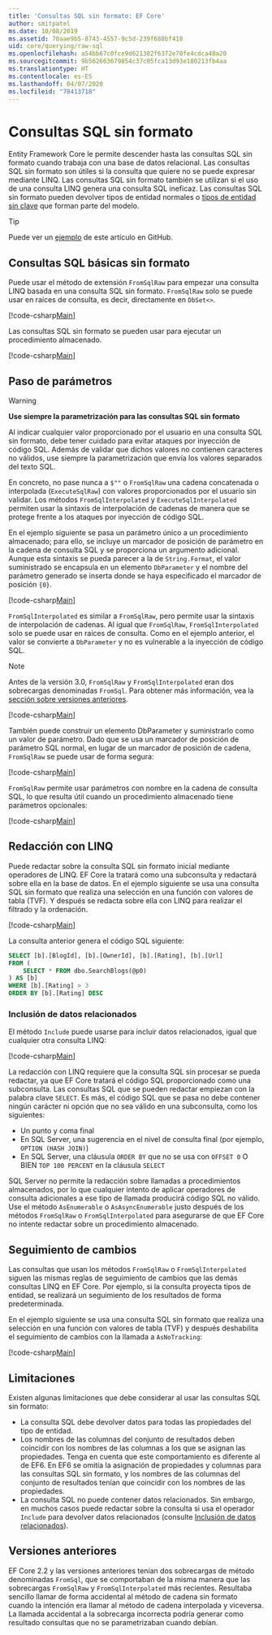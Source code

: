 ```yaml
---
title: 'Consultas SQL sin formato: EF Core'
author: smitpatel
ms.date: 10/08/2019
ms.assetid: 70aae9b5-8743-4557-9c5d-239f688bf418
uid: core/querying/raw-sql
ms.openlocfilehash: a54bb67c0fce9d621382f6372e70fe4cdca48a20
ms.sourcegitcommit: 9b562663679854c37c05fca13d93e180213fb4aa
ms.translationtype: HT
ms.contentlocale: es-ES
ms.lasthandoff: 04/07/2020
ms.locfileid: "78413718"
---
```

# <a name="raw-sql-queries"></a>Consultas SQL sin formato

Entity Framework Core le permite descender hasta las consultas SQL sin formato cuando trabaja con una base de datos relacional. Las consultas SQL sin formato son útiles si la consulta que quiere no se puede expresar mediante LINQ. Las consultas SQL sin formato también se utilizan si el uso de una consulta LINQ genera una consulta SQL ineficaz. Las consultas SQL sin formato pueden devolver tipos de entidad normales o [tipos de entidad sin clave](xref:core/modeling/keyless-entity-types) que forman parte del modelo.

> [!TIP]  
> Puede ver un [ejemplo](https://github.com/dotnet/EntityFramework.Docs/tree/master/samples/core/Querying/) de este artículo en GitHub.

## <a name="basic-raw-sql-queries"></a>Consultas SQL básicas sin formato

Puede usar el método de extensión `FromSqlRaw` para empezar una consulta LINQ basada en una consulta SQL sin formato. `FromSqlRaw` solo se puede usar en raíces de consulta, es decir, directamente en `DbSet<>`.

[!code-csharp[Main](../../../samples/core/Querying/RawSQL/Sample.cs#FromSqlRaw)]

Las consultas SQL sin formato se pueden usar para ejecutar un procedimiento almacenado.

[!code-csharp[Main](../../../samples/core/Querying/RawSQL/Sample.cs#FromSqlRawStoredProcedure)]

## <a name="passing-parameters"></a>Paso de parámetros

> [!WARNING]
> **Use siempre la parametrización para las consultas SQL sin formato**
>
> Al indicar cualquier valor proporcionado por el usuario en una consulta SQL sin formato, debe tener cuidado para evitar ataques por inyección de código SQL. Además de validar que dichos valores no contienen caracteres no válidos, use siempre la parametrización que envía los valores separados del texto SQL.
>
> En concreto, no pase nunca a `$""` o `FromSqlRaw` una cadena concatenada o interpolada (`ExecuteSqlRaw`) con valores proporcionados por el usuario sin validar. Los métodos `FromSqlInterpolated` y `ExecuteSqlInterpolated` permiten usar la sintaxis de interpolación de cadenas de manera que se protege frente a los ataques por inyección de código SQL.

En el ejemplo siguiente se pasa un parámetro único a un procedimiento almacenado; para ello, se incluye un marcador de posición de parámetro en la cadena de consulta SQL y se proporciona un argumento adicional. Aunque esta sintaxis se pueda parecer a la de `String.Format`, el valor suministrado se encapsula en un elemento `DbParameter` y el nombre del parámetro generado se inserta donde se haya especificado el marcador de posición `{0}`.

[!code-csharp[Main](../../../samples/core/Querying/RawSQL/Sample.cs#FromSqlRawStoredProcedureParameter)]

`FromSqlInterpolated` es similar a `FromSqlRaw`, pero permite usar la sintaxis de interpolación de cadenas. Al igual que `FromSqlRaw`, `FromSqlInterpolated` solo se puede usar en raíces de consulta. Como en el ejemplo anterior, el valor se convierte a `DbParameter` y no es vulnerable a la inyección de código SQL.

> [!NOTE]
> Antes de la versión 3.0, `FromSqlRaw` y `FromSqlInterpolated` eran dos sobrecargas denominadas `FromSql`. Para obtener más información, vea la [sección sobre versiones anteriores](#previous-versions).

[!code-csharp[Main](../../../samples/core/Querying/RawSQL/Sample.cs#FromSqlInterpolatedStoredProcedureParameter)]

También puede construir un elemento DbParameter y suministrarlo como un valor de parámetro. Dado que se usa un marcador de posición de parámetro SQL normal, en lugar de un marcador de posición de cadena, `FromSqlRaw` se puede usar de forma segura:

[!code-csharp[Main](../../../samples/core/Querying/RawSQL/Sample.cs#FromSqlRawStoredProcedureSqlParameter)]

`FromSqlRaw` permite usar parámetros con nombre en la cadena de consulta SQL, lo que resulta útil cuando un procedimiento almacenado tiene parámetros opcionales:

[!code-csharp[Main](../../../samples/core/Querying/RawSQL/Sample.cs#FromSqlRawStoredProcedureNamedSqlParameter)]

## <a name="composing-with-linq"></a>Redacción con LINQ

Puede redactar sobre la consulta SQL sin formato inicial mediante operadores de LINQ. EF Core la tratará como una subconsulta y redactará sobre ella en la base de datos. En el ejemplo siguiente se usa una consulta SQL sin formato que realiza una selección en una función con valores de tabla (TVF). Y después se redacta sobre ella con LINQ para realizar el filtrado y la ordenación.

[!code-csharp[Main](../../../samples/core/Querying/RawSQL/Sample.cs#FromSqlInterpolatedComposed)]

La consulta anterior genera el código SQL siguiente:

```sql
SELECT [b].[BlogId], [b].[OwnerId], [b].[Rating], [b].[Url]
FROM (
    SELECT * FROM dbo.SearchBlogs(@p0)
) AS [b]
WHERE [b].[Rating] > 3
ORDER BY [b].[Rating] DESC
```

### <a name="including-related-data"></a>Inclusión de datos relacionados

El método `Include` puede usarse para incluir datos relacionados, igual que cualquier otra consulta LINQ:

[!code-csharp[Main](../../../samples/core/Querying/RawSQL/Sample.cs#FromSqlInterpolatedInclude)]

La redacción con LINQ requiere que la consulta SQL sin procesar se pueda redactar, ya que EF Core tratará el código SQL proporcionado como una subconsulta. Las consultas SQL que se pueden redactar empiezan con la palabra clave `SELECT`. Es más, el código SQL que se pasa no debe contener ningún carácter ni opción que no sea válido en una subconsulta, como los siguientes:

- Un punto y coma final
- En SQL Server, una sugerencia en el nivel de consulta final (por ejemplo, `OPTION (HASH JOIN)`)
- En SQL Server, una cláusula `ORDER BY` que no se usa con `OFFSET 0` O BIEN `TOP 100 PERCENT` en la cláusula `SELECT`

SQL Server no permite la redacción sobre llamadas a procedimientos almacenados, por lo que cualquier intento de aplicar operadores de consulta adicionales a ese tipo de llamada producirá código SQL no válido. Use el método `AsEnumerable` o `AsAsyncEnumerable` justo después de los métodos `FromSqlRaw` o `FromSqlInterpolated` para asegurarse de que EF Core no intente redactar sobre un procedimiento almacenado.

## <a name="change-tracking"></a>Seguimiento de cambios

Las consultas que usan los métodos `FromSqlRaw` o `FromSqlInterpolated` siguen las mismas reglas de seguimiento de cambios que las demás consultas LINQ en EF Core. Por ejemplo, si la consulta proyecta tipos de entidad, se realizará un seguimiento de los resultados de forma predeterminada.

En el ejemplo siguiente se usa una consulta SQL sin formato que realiza una selección en una función con valores de tabla (TVF) y después deshabilita el seguimiento de cambios con la llamada a `AsNoTracking`:

[!code-csharp[Main](../../../samples/core/Querying/RawSQL/Sample.cs#FromSqlInterpolatedAsNoTracking)]

## <a name="limitations"></a>Limitaciones

Existen algunas limitaciones que debe considerar al usar las consultas SQL sin formato:

- La consulta SQL debe devolver datos para todas las propiedades del tipo de entidad.
- Los nombres de las columnas del conjunto de resultados deben coincidir con los nombres de las columnas a los que se asignan las propiedades. Tenga en cuenta que este comportamiento es diferente al de EF6. En EF6 se omitía la asignación de propiedades y columnas para las consultas SQL sin formato, y los nombres de las columnas del conjunto de resultados tenían que coincidir con los nombres de las propiedades.
- La consulta SQL no puede contener datos relacionados. Sin embargo, en muchos casos puede redactar sobre la consulta si usa el operador `Include` para devolver datos relacionados (consulte [Inclusión de datos relacionados](#including-related-data)).

## <a name="previous-versions"></a>Versiones anteriores

EF Core 2.2 y las versiones anteriores tenían dos sobrecargas de método denominadas `FromSql`, que se comportaban de la misma manera que las sobrecargas `FromSqlRaw` y `FromSqlInterpolated` más recientes. Resultaba sencillo llamar de forma accidental al método de cadena sin formato cuando la intención era llamar al método de cadena interpolada y viceversa. La llamada accidental a la sobrecarga incorrecta podría generar como resultado consultas que no se parametrizaban cuando debían.

